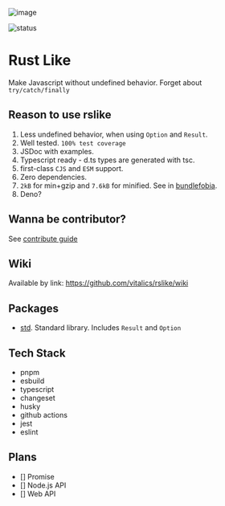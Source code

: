 ![image](https://github.com/vitalics/rslike/assets/8816260/170f3954-b2a1-4df7-a639-455c3be1ebb8)

![status](https://github.com/vitalics/rslike/actions/workflows/publish.yaml/badge.svg)

# Rust Like

Make Javascript without undefined behavior. Forget about `try/catch/finally`

## Reason to use rslike

1. Less undefined behavior, when using `Option` and `Result`.
2. Well tested. `100% test coverage`
3. JSDoc with examples.
4. Typescript ready - d.ts types are generated with tsc.
5. first-class `CJS` and `ESM` support.
6. Zero dependencies.
7. `2kB` for min+gzip and `7.6kB` for minified. See in [bundlefobia](https://bundlephobia.com/package/@rslike/std@1.4.2).
8. Deno?

## Wanna be contributor?

See [contribute guide](./CONTRIBUTING.md)

## Wiki

Available by link: https://github.com/vitalics/rslike/wiki

## Packages

- [std](./packages/std/README.md). Standard library. Includes `Result` and `Option`

## Tech Stack

- pnpm
- esbuild
- typescript
- changeset
- husky
- github actions
- jest
- eslint

## Plans

- [] Promise
- [] Node.js API
- [] Web API

